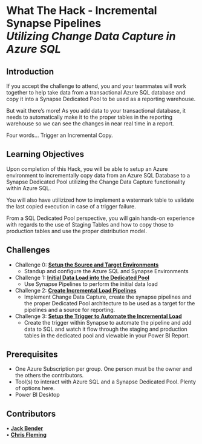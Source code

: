 # What The Hack - Incremental Synapse Pipelines <br> <i>Utilizing Change Data Capture in Azure SQL</i> 

## Introduction
If you accept the challenge to attend, you and your teammates will work together to help take data from a transactional Azure SQL database and copy it into a Synapse Dedicated Pool to be used as a reporting warehouse.  

But wait there’s more!  As you add data to your transactional database, it needs to automatically make it to the proper tables in the reporting warehouse so we can see the changes in near real time in a report.  

Four words…  Trigger an Incremental Copy.

## Learning Objectives
Upon completion of this Hack, you will be able to setup an Azure environment to incrementally copy data from an Azure SQL Database to a Synapse Dedicated Pool utilizing the Change Data Capture functionality within Azure SQL. 

You will also have utilizized how to implement a watermark table to validate the last copied execution in case of a trigger failure.

From a SQL Dedicated Pool perspective, you will gain hands-on experience with regards to the use of Staging Tables and how to copy those to production tables and use the proper distribution model.


## Challenges
- Challenge 0: **[Setup the Source and Target Environments](Student/Challenge-00.md)**
   - Standup and configure the Azure SQL and Synapse Environments
- Challenge 1: **[Initial Data Load into the Dedicated Pool](Student/Challenge-01.md)**
   - Use Synapse Pipelines to perform the initial data load
- Challenge 2: **[Create Incremental Load Pipelines](Student/Challenge-02.md)**
   - Implement Change Data Capture, create the synapse pipelines and the proper Dedicated Pool architecture to be used as a target for the pipelines and a source for reporting.
- Challenge 3: **[Setup the Trigger to Automate the Incremental Load](Student/Challenge-03.md)**
   - Create the trigger within Synapse to automate the pipeline and add data to SQL and watch it flow through the staging and production tables in the dedicated pool and viewable in your Power BI Report.

## Prerequisites
- One Azure Subscription per group.  One person must be the owner and the others the contributors.
- Tool(s) to interact with Azure SQL and a Synapse Dedicated Pool.  Plenty of options here.
- Power BI Desktop

## Contributors
•	**[Jack Bender](https://www.linkedin.com/in/jack-bender/)**  <BR>
•	**[Chris Fleming](https://www.linkedin.com/in/chris-fleming/)**
